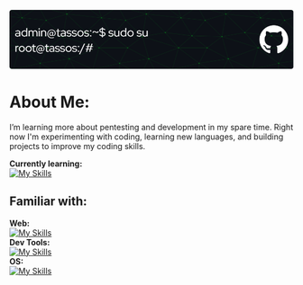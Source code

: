 ![Header](./header-img.png)
# About Me:
I’m learning more about pentesting and development in my spare time. 
Right now I'm experimenting with coding, learning new languages, and building projects to improve my coding skills.

**Currently learning:**
<br>
[![My Skills](https://skillicons.dev/icons?i=php,py,mysql)](https://skillicons.dev)

## Familiar with:
**Web:**
<br>
[![My Skills](https://skillicons.dev/icons?i=html,css,js)](https://skillicons.dev)
<br>
**Dev Tools:**
<br>
[![My Skills](https://skillicons.dev/icons?i=github,git,nginx)](https://skillicons.dev)
<br>
**OS:**
<br>
[![My Skills](https://skillicons.dev/icons?i=windows,ubuntu,debian,kali)](https://skillicons.dev)
